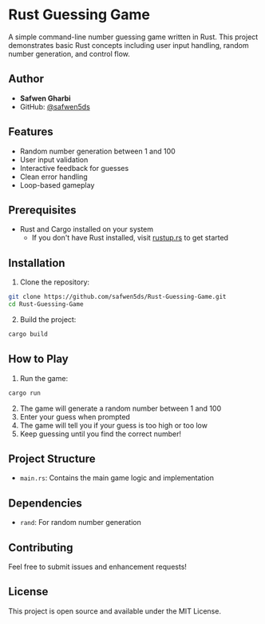 # Rust Guessing Game

A simple command-line number guessing game written in Rust. This project demonstrates basic Rust concepts including user input handling, random number generation, and control flow.

## Author

- **Safwen Gharbi**
- GitHub: [@safwen5ds](https://github.com/safwen5ds)

## Features

- Random number generation between 1 and 100
- User input validation
- Interactive feedback for guesses
- Clean error handling
- Loop-based gameplay

## Prerequisites

- Rust and Cargo installed on your system
  - If you don't have Rust installed, visit [rustup.rs](https://rustup.rs/) to get started

## Installation

1. Clone the repository:
```bash
git clone https://github.com/safwen5ds/Rust-Guessing-Game.git
cd Rust-Guessing-Game
```

2. Build the project:
```bash
cargo build
```

## How to Play

1. Run the game:
```bash
cargo run
```

2. The game will generate a random number between 1 and 100
3. Enter your guess when prompted
4. The game will tell you if your guess is too high or too low
5. Keep guessing until you find the correct number!

## Project Structure

- `main.rs`: Contains the main game logic and implementation

## Dependencies

- `rand`: For random number generation

## Contributing

Feel free to submit issues and enhancement requests!

## License

This project is open source and available under the MIT License.
